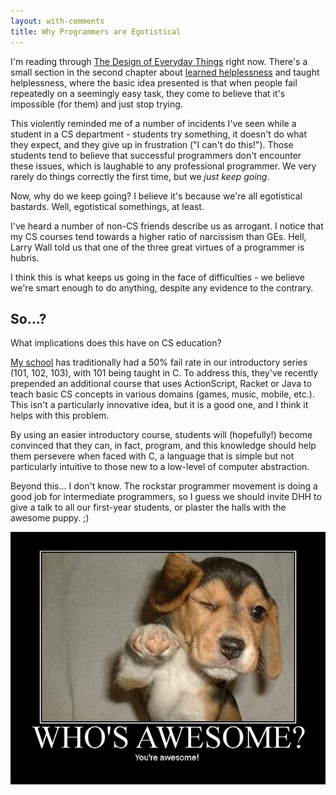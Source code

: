 ```yaml
---
layout: with-comments
title: Why Programmers are Egotistical
---
```


I'm reading through [The Design of Everyday Things] right now.  There's a small
section in the second chapter about [learned helplessness] and taught
helplessness, where the basic idea presented is that when people fail
repeatedly on a seemingly easy task, they come to believe that it's impossible
(for them) and just stop trying.

This violently reminded me of a number of incidents I've seen while a student
in a CS department - students try something, it doesn't do what they expect,
and they give up in frustration ("I can't do this!").  Those students tend to
believe that successful programmers don't encounter these issues, which is
laughable to any professional programmer.  We very rarely do things correctly
the first time, but we *just keep going*.

Now, why do we keep going?  I believe it's because we're all egotistical
bastards.  Well, egotistical somethings, at least.

I've heard a number of non-CS friends describe us as arrogant.  I notice
that my CS courses tend towards a higher ratio of narcissism than GEs.  Hell,
Larry Wall told us that one of the three great virtues of a programmer is
hubris.

I think this is what keeps us going in the face of difficulties - we believe
we're smart enough to do anything, despite any evidence to the contrary.

## So...? #

What implications does this have on CS education?

[My school] has traditionally had a 50% fail rate in our introductory series
(101, 102, 103), with 101 being taught in C.  To address this, they've recently
prepended an additional course that uses ActionScript, Racket or Java to teach
basic CS concepts in various domains (games, music, mobile, etc.).  This isn't
a particularly innovative idea, but it is a good one, and I think it helps with
this problem.

By using an easier introductory course, students will (hopefully!) become
convinced that they can, in fact, program, and this knowledge should help them
persevere when faced with C, a language that is simple but not particularly
intuitive to those new to a low-level of computer abstraction.

Beyond this... I don't know.  The rockstar programmer movement is doing a good
job for intermediate programmers, so I guess we should invite DHH to give a
talk to all our first-year students, or plaster the halls with the awesome
puppy. ;)

![Who's awesome?  You're awesome!](/media/images/posts/2011-11-21-why-programmers-are-egotistical/youre-awesome.jpg)

[The Design of Everyday Things]: http://www.amazon.com/Design-Everyday-Things-Donald-Norman/dp/0465067107/
[learned helplessness]: http://en.wikipedia.org/wiki/Learned_helplessness
[My school]: http://www.csc.calpoly.edu/

